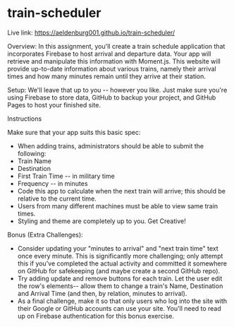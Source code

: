 # train-scheduler

Live link: https://aeldenburg001.github.io/train-scheduler/

Overview:
In this assignment, you'll create a train schedule application that incorporates Firebase to host arrival and departure data. Your app will retrieve and manipulate this information with Moment.js. This website will provide up-to-date information about various trains, namely their arrival times and how many minutes remain until they arrive at their station.

Setup:
We'll leave that up to you -- however you like. Just make sure you're using Firebase to store data, GitHub to backup your project, and GitHub Pages to host your finished site.

Instructions

Make sure that your app suits this basic spec:
* When adding trains, administrators should be able to submit the following:
* Train Name
* Destination 
* First Train Time -- in military time
* Frequency -- in minutes
* Code this app to calculate when the next train will arrive; this should be relative to the current time.
* Users from many different machines must be able to view same train times.
* Styling and theme are completely up to you. Get Creative!

Bonus (Extra Challenges):
* Consider updating your "minutes to arrival" and "next train time" text once every minute. This is significantly more challenging; only attempt this if you've completed the actual activity and committed it somewhere on GitHub for safekeeping (and maybe create a second GitHub repo).
* Try adding update and remove buttons for each train. Let the user edit the row's elements-- allow them to change a train's Name, Destination and Arrival Time (and then, by relation, minutes to arrival).
* As a final challenge, make it so that only users who log into the site with their Google or GitHub accounts can use your site. You'll need to read up on Firebase authentication for this bonus exercise.
